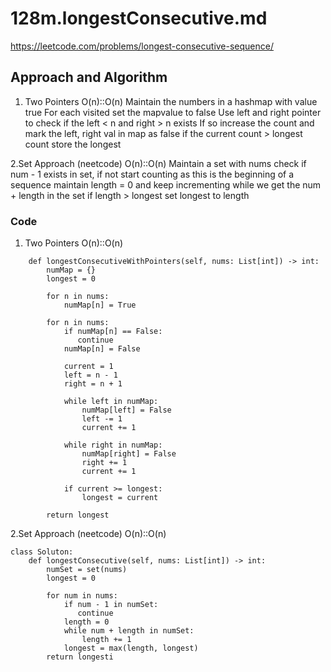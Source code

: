 # 128m.longestConsecutive.md
https://leetcode.com/problems/longest-consecutive-sequence/

## Approach and Algorithm
1. Two Pointers O(n)::O(n)
Maintain the numbers in a hashmap with value true
For each visited set the mapvalue to false
Use left and right pointer to check if the left < n and right > n exists
If so increase the count and mark the left, right val in map as false
if the current count > longest count store the longest

2.Set Approach (neetcode) O(n)::O(n)
Maintain a set with nums
check if num - 1 exists in set, if not start counting as this is the beginning of a sequence
maintain length = 0 and keep incrementing while we get the num + length in the set
if length > longest set longest to length

### Code
1. Two Pointers O(n)::O(n)
```
    def longestConsecutiveWithPointers(self, nums: List[int]) -> int:
        numMap = {}
        longest = 0
        
        for n in nums:
            numMap[n] = True
            
        for n in nums:
            if numMap[n] == False:
               continue 
            numMap[n] = False
            
            current = 1
            left = n - 1
            right = n + 1
            
            while left in numMap:
                numMap[left] = False
                left -= 1
                current += 1
                
            while right in numMap:
                numMap[right] = False
                right += 1
                current += 1
                
            if current >= longest:
                longest = current

        return longest
```

2.Set Approach (neetcode) O(n)::O(n)
```
class Soluton:
    def longestConsecutive(self, nums: List[int]) -> int:
        numSet = set(nums)
        longest = 0
        
        for num in nums:
            if num - 1 in numSet:
               continue 
            length = 0
            while num + length in numSet:
                length += 1               
            longest = max(length, longest)
        return longesti
```
